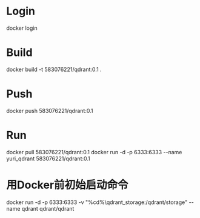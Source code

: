 # Login
docker login

# Build
docker build -t 583076221/qdrant:0.1 .

# Push
docker push 583076221/qdrant:0.1

# Run
docker pull  583076221/qdrant:0.1
docker run -d -p 6333:6333 --name yuri_qdrant 583076221/qdrant:0.1



# 用Docker前初始启动命令
docker run -d -p 6333:6333 -v "%cd%\qdrant_storage:/qdrant/storage" --name qdrant qdrant/qdrant
